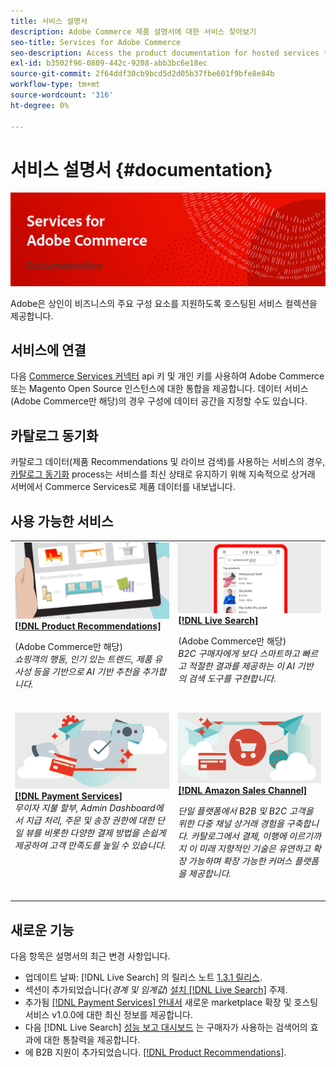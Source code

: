 ```yaml
---
title: 서비스 설명서
description: Adobe Commerce 제품 설명서에 대한 서비스 찾아보기
seo-title: Services for Adobe Commerce
seo-description: Access the product documentation for hosted services that help Adobe Commerce and Magento Open Source merchants support key components of their business.
exl-id: b3502f96-0809-442c-9208-abb3bc6e18ec
source-git-commit: 2f64ddf30cb9bcd5d2d05b37fbe601f9bfe8e84b
workflow-type: tm+mt
source-wordcount: '316'
ht-degree: 0%

---
```


# 서비스 설명서 {#documentation}

![Adobe Commerce 서비스](./assets/banner-services-home.png)

Adobe은 상인이 비즈니스의 주요 구성 요소를 지원하도록 호스팅된 서비스 컬렉션을 제공합니다.

## 서비스에 연결

다음 [Commerce Services 커넥터](https://docs.magento.com/user-guide/system/saas.html) api 키 및 개인 키를 사용하여 Adobe Commerce 또는 Magento Open Source 인스턴스에 대한 통합을 제공합니다. 데이터 서비스(Adobe Commerce만 해당)의 경우 구성에 데이터 공간을 지정할 수도 있습니다.

## 카탈로그 동기화

카탈로그 데이터(제품 Recommendations 및 라이브 검색)를 사용하는 서비스의 경우, [카탈로그 동기화](https://docs.magento.com/user-guide/system/catalog-sync.html) process는 서비스를 최신 상태로 유지하기 위해 지속적으로 상거래 서버에서 Commerce Services로 제품 데이터를 내보냅니다.

## 사용 가능한 서비스

<table>
<tr>
   <td valign="top">
       <img alt="[!UICONTROL Product Recommendations]" src="assets/product-recs.png" />
    <div><a href="https://docs.magento.com/user-guide/recommendations/overview.html">
    <strong>[!DNL Product Recommendations]</strong></a>
    </div>
    <p>(Adobe Commerce만 해당)<br><em>쇼핑객의 행동, 인기 있는 트렌드, 제품 유사성 등을 기반으로 AI 기반 추천을 추가합니다.</em></p>
    <br>
  </td>
  <td valign="top">
      <img alt="[!DNL Live Search]" src="assets/live-search.png" />
    <div>
    <a href="https://experienceleague.adobe.com/docs/commerce-merchant-services/live-search/overview.html"><strong>[!DNL Live Search]</strong></a>
    </div>
    <p>(Adobe Commerce만 해당)<br><em>B2C 구매자에게 보다 스마트하고 빠르고 적절한 결과를 제공하는 이 AI 기반의 검색 도구를 구현합니다.</em></p>
    <br>
  </td>
</tr>
<tr>
  <td valign="top">
    <img alt="[!DNL Payment Services]" src="assets/payment-services.png"/>
    <div>
    <a href="https://experienceleague.adobe.com/docs/commerce-merchant-services/payment-services/guide-overview.html"><strong>[!DNL Payment Services]</strong></a>
    </div>
    <em>무이자 지불 할부, Admin Dashboard에서 지급 처리, 주문 및 송장 권한에 대한 단일 뷰를 비롯한 다양한 결제 방법을 손쉽게 제공하여 고객 만족도를 높일 수 있습니다.</em>
    <br>
  </td>
    <td valign="top">
       <img alt="Amazon Sales Channel" src="assets/amazon-channel.png" />
    <div><a href="https://experienceleague.adobe.com/docs/commerce-channels/amazon/guide-overview.html">
    <strong>[!DNL Amazon Sales Channel]</strong></a>
    </div>
    <p><em>단일 플랫폼에서 B2B 및 B2C 고객을 위한 다중 채널 상거래 경험을 구축합니다. 카탈로그에서 결제, 이행에 이르기까지 이 미래 지향적인 기술은 유연하고 확장 가능하며 확장 가능한 커머스 플랫폼을 제공합니다.</em></p>
    <br>
  </td>
</tr>
</table>

## 새로운 기능

다음 항목은 설명서의 최근 변경 사항입니다.

* 업데이트 날짜: [!DNL Live Search] 의 릴리스 노트 [1.3.1 릴리스](/help/live-search/release-notes.md).
* 섹션이 추가되었습니다(_경계 및 임계값_) [설치 [!DNL Live Search]](/help/live-search/install.md) 주제.
* 추가됨 [[!DNL Payment Services] 안내서](/help/payment-services/guide-overview.md) 새로운 marketplace 확장 및 호스팅 서비스 v1.0.0에 대한 최신 정보를 제공합니다.
* 다음 [!DNL Live Search] [성능 보고 대시보드](/help/live-search/performance.md) 는 구매자가 사용하는 검색어의 효과에 대한 통찰력을 제공합니다.
* 에 B2B 지원이 추가되었습니다. [[!DNL Product Recommendations]](https://docs.magento.com/user-guide/recommendations/overview.html).
